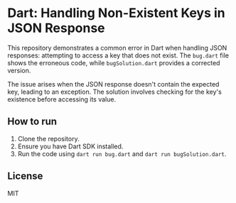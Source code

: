 # Dart: Handling Non-Existent Keys in JSON Response

This repository demonstrates a common error in Dart when handling JSON responses: attempting to access a key that does not exist.  The `bug.dart` file shows the erroneous code, while `bugSolution.dart` provides a corrected version.

The issue arises when the JSON response doesn't contain the expected key, leading to an exception.  The solution involves checking for the key's existence before accessing its value.

## How to run

1. Clone the repository.
2. Ensure you have Dart SDK installed.
3. Run the code using `dart run bug.dart` and `dart run bugSolution.dart`.

## License

MIT